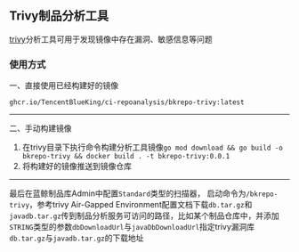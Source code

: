 ## Trivy制品分析工具

[trivy](https://github.com/aquasecurity/trivy)分析工具可用于发现镜像中存在漏洞、敏感信息等问题

### 使用方式

一、直接使用已经构建好的镜像

`ghcr.io/TencentBlueKing/ci-repoanalysis/bkrepo-trivy:latest`

---

二、手动构建镜像

1. 在trivy目录下执行命令构建分析工具镜像`go mod download && go build -o bkrepo-trivy && docker build . -t bkrepo-trivy:0.0.1`
2. 将构建好的镜像推送到镜像仓库

---

最后在蓝鲸制品库Admin中配置`Standard`类型的扫描器，
启动命令为`/bkrepo-trivy`，参考trivy Air-Gapped Environment配置文档下载`db.tar.gz`和`javadb.tar.gz`传到制品分析服务可访问的路径，比如某个制品仓库中，并添加`STRING`类型的参数`dbDownloadUrl`与`javaDbDownloadUrl`指定trivy漏洞库`db.tar.gz`与`javadb.tar.gz`的下载地址
